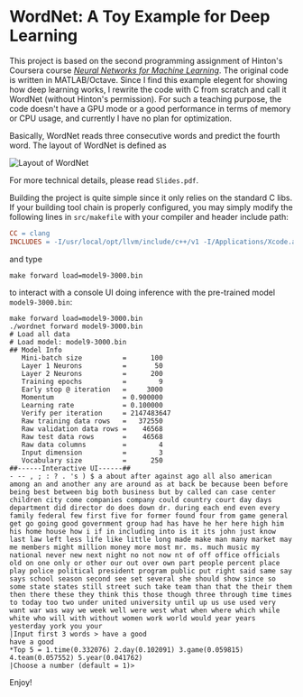 # WordNet: A Toy Example for Deep Learning

This project is based on the second programming assignment of Hinton's Coursera
course [*Neural Networks for Machine
Learning*](https://www.coursera.org/learn/neural-networks/home/welcome). The
original code is written in MATLAB/Octave. Since I find this example elegent for
showing how deep learning works, I rewrite the code with C from scratch and call
it WordNet (without Hinton's permission). For such a teaching purpose, the code doesn't have a GPU mode or a
good performance in terms of memory or CPU usage, and currently I have no plan for
optimization.

Basically, WordNet reads three consecutive words and predict the fourth word.
The layout of WordNet is defined as

![Layout of
WordNet](https://github.com/gingerbig/wordnet/tree/master/raw-data/layout.png
"Layout of WordNet")

For more technical details, please read `Slides.pdf`.

Building the project is quite simple since it only relies on the standard C
libs. If your building tool chain is properly configured, you may simply modify
the following lines in `src/makefile` with your compiler and header include path:

```makefile
CC = clang
INCLUDES = -I/usr/local/opt/llvm/include/c++/v1 -I/Applications/Xcode.app/Contents/Developer/Platforms/MacOSX.platform/Developer/SDKs/MacOSX.sdk/usr/include
```

and type 

``` shell
make forward load=model9-3000.bin
```

to interact with a console UI doing inference with the pre-trained model `model9-3000.bin`:

```
make forward load=model9-3000.bin 
./wordnet forward model9-3000.bin
# Load all data
# Load model: model9-3000.bin
## Model Info
   Mini-batch size          =      100
   Layer 1 Neurons          =       50
   Layer 2 Neurons          =      200
   Training epochs          =        9
   Early stop @ iteration   =     3000
   Momentum                 = 0.900000
   Learning rate            = 0.100000
   Verify per iteration     = 2147483647
   Raw training data rows   =   372550
   Raw validation data rows =    46568
   Raw test data rows       =    46568
   Raw data columns         =        4
   Input dimension          =        3
   Vocabulary size          =      250
##------Interactive UI------##
- -- , ; : ? . 's ) $ a about after against ago all also american among an and another any are around as at back be because been before being best between big both business but by called can case center children city come companies company could country court day days department did director do does down dr. during each end even every family federal few first five for former found four from game general get go going good government group had has have he her here high him his home house how i if in including into is it its john just know last law left less life like little long made make man many market may me members might million money more most mr. ms. much music my national never new next night no not now nt of off office officials old on one only or other our out over own part people percent place play police political president program public put right said same say says school season second see set several she should show since so some state states still street such take team than that the their them then there these they think this those though three through time times to today too two under united university until up us use used very want war was way we week well were west what when where which while white who will with without women work world would year years yesterday york you your
|Input first 3 words > have a good 
have a good 
*Top 5 = 1.time(0.332076) 2.day(0.102091) 3.game(0.059815) 4.team(0.057552) 5.year(0.041762) 
|Choose a number (default = 1)>
```

Enjoy!
